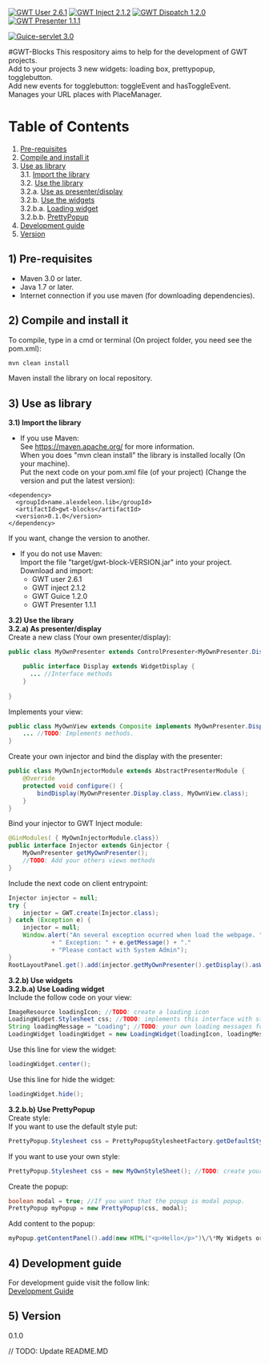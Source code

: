 [![GWT User 2.6.1](https://img.shields.io/badge/GWT-2.6.1-43a047.svg)](http://www.gwtproject.org/)
[![GWT Inject 2.1.2](https://img.shields.io/badge/GWT%20Inject-2.1.2-43a047.svg)](https://code.google.com/archive/p/google-gin/)
[![GWT Dispatch 1.2.0](https://img.shields.io/badge/GWT%20Dispatch-1.2.0-43a047.svg)](https://github.com/randombits-org/gwt-dispatch)
[![GWT Presenter 1.1.1](https://img.shields.io/badge/GWT%20Presenter-1.1.1-43a047.svg)](https://code.google.com/archive/p/gwt-presenter/)

[![Guice-servlet 3.0](https://img.shields.io/badge/Guice--servlet-3.0-40c4ff.svg)](https://github.com/google/guice/wiki/Servlets)

#GWT-Blocks
This respository aims to help for the development of GWT projects.  
Add to your projects 3 new widgets: loading box, prettypopup, togglebutton.  
Add new events for togglebutton: toggleEvent and hasToggleEvent.  
Manages your URL places with PlaceManager.

# Table of Contents
1. [Pre-requisites](#pre-requisites)
2. [Compile and install it](#compile)
3. [Use as library](#useAsLibrary)  
  3.1. [Import the library](#importLibrary)  
  3.2. [Use the library](#useLibrary)  
    3.2.a. [Use as presenter/display](#useAsPresenter)  
    3.2.b. [Use the widgets](#useWidgets)  
      3.2.b.a. [Loading widget](#useLoadingWidget)  
      3.2.b.b. [PrettyPopup](#usePrettyPopup)  
4. [Development guide](#developmentGuide)  
5. [Version](#version)  


## 1) Pre-requisites <a name="pre-requisites"></a>
* Maven 3.0 or later.
* Java 1.7 or later.
* Internet connection if you use maven (for downloading dependencies).

## 2) Compile and install it<a name="compile"></a>

To compile, type in a cmd or terminal (On project folder, you need see the pom.xml):
```sh
mvn clean install
```
Maven install the library on local repository.

## 3) Use as library <a name="useAsLibrary"></a>  
**3.1) Import the library**  <a name="importLibrary"></a>  

- If you use Maven:  
See <https://maven.apache.org/> for more information.  
When you does "mvn clean install" the library is installed locally (On your machine).  
Put the next code on your pom.xml file (of your project) (Change the version and put the latest version):  
~~~
<dependency>  
  <groupId>name.alexdeleon.lib</groupId>  
  <artifactId>gwt-blocks</artifactId>  
  <version>0.1.0</version>  
</dependency>  
~~~
If you want, change the version to another.

- If you do not use Maven:  
Import the file "target/gwt-block-VERSION.jar" into your project.  
Download and import:
  * GWT user 2.6.1
  * GWT inject 2.1.2
  * GWT Guice 1.2.0
  * GWT Presenter 1.1.1

**3.2) Use the library**  <a name="useLibrary"></a>  
__3.2.a) As presenter/display__  <a name="useAsPresenter"></a>  
Create a new class (Your own presenter/display):  
~~~java
public class MyOwnPresenter extends ControlPresenter<MyOwnPresenter.Display> {

	public interface Display extends WidgetDisplay {
	  ... //Interface methods
	}
	
}
~~~
Implements your view:  
~~~java
public class MyOwnView extends Composite implements MyOwnPresenter.Display {
	... //TODO: Implements methods.
}
~~~
Create your own injector and bind the display with the presenter:  
~~~java
public class MyOwnInjectorModule extends AbstractPresenterModule {
	@Override
	protected void configure() {
		bindDisplay(MyOwnPresenter.Display.class, MyOwnView.class);
	}
}
~~~
Bind your injector to GWT Inject module:  
~~~java
@GinModules( { MyOwnInjectorModule.class})
public interface Injector extends Ginjector {
	MyOwnPresenter getMyOwnPresenter();
	//TODO: Add your others views methods
}
~~~


Include the next code on client entrypoint:  
~~~java
Injector injector = null;
try {
	injector = GWT.create(Injector.class);
} catch (Exception e) {
	injector = null;
	Window.alert("An several exception ocurred when load the webpage. "
			+ " Exception: " + e.getMessage() + "."
			+ "Please contact with System Admin");
}
RootLayoutPanel.get().add(injector.getMyOwnPresenter().getDisplay().asWidget());
~~~
__3.2.b) Use widgets__ <a name="useWidgets"></a>  
__3.2.b.a) Use Loading widget__  <a name="useLoadingWidget"></a>  
Include the follow code on your view:  
~~~java
ImageResource loadingIcon; //TODO: create a loading icon
LoadingWidget.Stylesheet css; //TODO: implements this interface with styles
String loadingMessage = "Loading"; //TODO: your own loading messages for example in spanish "Cargando"
LoadingWidget loadingWidget = new LoadingWidget(loadingIcon, loadingMessage, css);
~~~
Use this line for view the widget:  
~~~java
loadingWidget.center();
~~~
Use this line for hide the widget:  
~~~java
loadingWidget.hide();  
~~~

__3.2.b.b) Use PrettyPopup__  <a name="usePrettyPopup"></a>  
Create style:  
If you want to use the default style put:  
~~~java
PrettyPopup.Stylesheet css = PrettyPopupStylesheetFactory.getDefaultStylesheet();
~~~
If you want to use your own style:   
~~~java
PrettyPopup.Stylesheet css = new MyOwnStyleSheet(); //TODO: create your own class that implements PrettyPopup.Stylesheet
~~~

Create the popup:  
~~~java
boolean modal = true; //If you want that the popup is modal popup.
PrettyPopup myPopup = new PrettyPopup(css, modal);
~~~
Add content to the popup:  
~~~java
myPopup.getContentPanel().add(new HTML("<p>Hello</p>")\/\*My Widgets or views\*\/);
~~~

## 4) Development guide <a name="developmentGuide"></a>  

For development guide visit the follow link:  
[Development Guide](https://github.com/oeg-upm/gwt-blocks/wiki/Development-guide)

## 5) Version <a name="version"></a>

0.1.0

// TODO: Update README.MD
